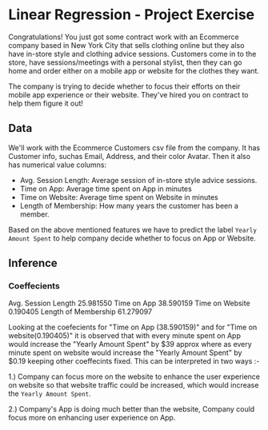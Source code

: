 # Linear Regression - Project Exercise

Congratulations! You just got some contract work with an Ecommerce company based in New York City that sells clothing online but they also have in-store style and clothing advice sessions. Customers come in to the store, have sessions/meetings with a personal stylist, then they can go home and order either on a mobile app or website for the clothes they want.

The company is trying to decide whether to focus their efforts on their mobile app experience or their website. They've hired you on contract to help them figure it out!

## Data

We'll work with the Ecommerce Customers csv file from the company. It has Customer info, suchas Email, Address, and their color Avatar. Then it also has numerical value columns:

* Avg. Session Length: Average session of in-store style advice sessions.
* Time on App: Average time spent on App in minutes
* Time on Website: Average time spent on Website in minutes
* Length of Membership: How many years the customer has been a member. 

Based on the above mentioned features we have to predict the label `Yearly Amount Spent` to help company decide whether to focus on App or Website.


## Inference

### Coeffecients

Avg. Session Length     25.981550
Time on App             38.590159
Time on Website          0.190405
Length of Membership    61.279097


Looking at the coefecients for "Time on App (38.590159)" and for "Time on 
website(0.190405)" it is observed that with every minute spent on App would 
increase the "Yearly Amount Spent" by $39 approx where as every minute 
spent on website would increase the "Yearly Amount Spent" by $0.19 keeping
other coeffecints fixed. This can be interpreted in two ways :- 
    
 1.) Company can focus more on the website to enhance the user experience 
     on website so that website traffic could be increased, which would
     increase the `Yearly Amount Spent`.
    
        
 2.) Company's App is doing much better than the website, Company could 
     focus more on enhancing user experience on App.
